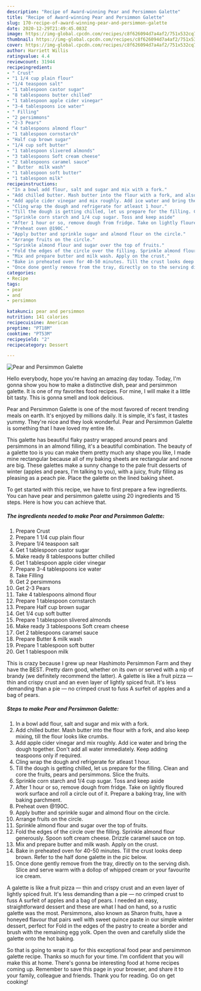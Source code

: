 ```yaml
---
description: "Recipe of Award-winning Pear and Persimmon Galette"
title: "Recipe of Award-winning Pear and Persimmon Galette"
slug: 170-recipe-of-award-winning-pear-and-persimmon-galette
date: 2020-12-29T21:49:45.083Z
image: https://img-global.cpcdn.com/recipes/c8f626094d7a4af2/751x532cq70/pear-and-persimmon-galette-recipe-main-photo.jpg
thumbnail: https://img-global.cpcdn.com/recipes/c8f626094d7a4af2/751x532cq70/pear-and-persimmon-galette-recipe-main-photo.jpg
cover: https://img-global.cpcdn.com/recipes/c8f626094d7a4af2/751x532cq70/pear-and-persimmon-galette-recipe-main-photo.jpg
author: Harriett Willis
ratingvalue: 4.4
reviewcount: 31944
recipeingredient:
- " Crust"
- "1 1/4 cup plain flour"
- "1/4 teaspoon salt"
- "1 tablespoon castor sugar"
- "8 tablespoons butter chilled"
- "1 tablespoon apple cider vinegar"
- "3-4 tablespoons ice water"
- " Filling"
- "2 persimmons"
- "2-3 Pears"
- "4 tablespoons almond flour"
- "1 tablespoon cornstarch"
- "Half cup brown sugar"
- "1/4 cup soft butter"
- "1 tablespoon slivered almonds"
- "3 tablespoons Soft cream cheese"
- "2 tablespoons caramel sauce"
- " Butter  milk wash"
- "1 tablespoon soft butter"
- "1 tablespoon milk"
recipeinstructions:
- "In a bowl add flour, salt and sugar and mix with a fork."
- "Add chilled butter. Mash butter into the flour with a fork, and also keep mixing, till the flour looks like crumbs."
- "Add apple cider vinegar and mix roughly. Add ice water and bring the dough together. Don&#39;t add all water immediately. Keep adding teaspoons only if required."
- "Cling wrap the dough and refrigerate for atleast 1 hour."
- "Till the dough is getting chilled, let us prepare for the filling. Clean and core the fruits, pears and persimmons. Slice the fruits."
- "Sprinkle corn starch and 1/4 cup sugar. Toss and keep aside"
- "After 1 hour or so, remove dough from fridge. Take on lightly floured work surface and roll a circle out of it. Prepare a baking tray, line with baking parchment."
- "Preheat oven @190C."
- "Apply butter and sprinkle sugar and almond flour on the circle."
- "Arrange fruits on the circle."
- "Sprinkle almond flour and sugar over the top of fruits."
- "Fold the edges of the circle over the filling. Sprinkle almond flour generously. Spoon soft cream cheese. Drizzle caramel sauce on top."
- "Mix and prepare butter and milk wash. Apply on the crust."
- "Bake in preheated oven for 40-50 minutes. Till the crust looks deep brown. Refer to the half done galette in the pic below."
- "Once done gently remove from the tray, directly on to the serving dish. Slice and serve warm with a dollop of whipped cream or your favourite ice cream."
categories:
- Recipe
tags:
- pear
- and
- persimmon

katakunci: pear and persimmon 
nutrition: 141 calories
recipecuisine: American
preptime: "PT18M"
cooktime: "PT53M"
recipeyield: "2"
recipecategory: Dessert

---
```



![Pear and Persimmon Galette](https://img-global.cpcdn.com/recipes/c8f626094d7a4af2/751x532cq70/pear-and-persimmon-galette-recipe-main-photo.jpg)

Hello everybody, hope you're having an amazing day today. Today, I'm gonna show you how to make a distinctive dish, pear and persimmon galette. It is one of my favorites food recipes. For mine, I will make it a little bit tasty. This is gonna smell and look delicious.

Pear and Persimmon Galette is one of the most favored of recent trending meals on earth. It's enjoyed by millions daily. It is simple, it's fast, it tastes yummy. They're nice and they look wonderful. Pear and Persimmon Galette is something that I have loved my entire life.

This galette has beautiful flaky pastry wrapped around pears and persimmons in an almond filling, it&#39;s a beautiful combination. The beauty of a galette too is you can make them pretty much any shape you like, I made mine rectangular because all of my baking sheets are rectangular and none are big. These galettes make a sunny change to the pale fruit desserts of winter (apples and pears, I&#39;m talking to you), with a juicy, fruity filling as pleasing as a peach pie. Place the galette on the lined baking sheet.


To get started with this recipe, we have to first prepare a few ingredients. You can have pear and persimmon galette using 20 ingredients and 15 steps. Here is how you can achieve that.

<!--inarticleads1-->

##### The ingredients needed to make Pear and Persimmon Galette:

1. Prepare  Crust
1. Prepare 1 1/4 cup plain flour
1. Prepare 1/4 teaspoon salt
1. Get 1 tablespoon castor sugar
1. Make ready 8 tablespoons butter chilled
1. Get 1 tablespoon apple cider vinegar
1. Prepare 3-4 tablespoons ice water
1. Take  Filling
1. Get 2 persimmons
1. Get 2-3 Pears
1. Take 4 tablespoons almond flour
1. Prepare 1 tablespoon cornstarch
1. Prepare Half cup brown sugar
1. Get 1/4 cup soft butter
1. Prepare 1 tablespoon slivered almonds
1. Make ready 3 tablespoons Soft cream cheese
1. Get 2 tablespoons caramel sauce
1. Prepare  Butter &amp; milk wash
1. Prepare 1 tablespoon soft butter
1. Get 1 tablespoon milk


This is crazy because I grew up near Hashimoto Persimmon Farm and they have the BEST. Pretty darn good, whether on its own or served with a nip of brandy (we definitely recommend the latter). A galette is like a fruit pizza — thin and crispy crust and an even layer of lightly spiced fruit. It&#39;s less demanding than a pie — no crimped crust to fuss A surfeit of apples and a bag of pears. 

<!--inarticleads2-->

##### Steps to make Pear and Persimmon Galette:

1. In a bowl add flour, salt and sugar and mix with a fork.
1. Add chilled butter. Mash butter into the flour with a fork, and also keep mixing, till the flour looks like crumbs.
1. Add apple cider vinegar and mix roughly. Add ice water and bring the dough together. Don&#39;t add all water immediately. Keep adding teaspoons only if required.
1. Cling wrap the dough and refrigerate for atleast 1 hour.
1. Till the dough is getting chilled, let us prepare for the filling. Clean and core the fruits, pears and persimmons. Slice the fruits.
1. Sprinkle corn starch and 1/4 cup sugar. Toss and keep aside
1. After 1 hour or so, remove dough from fridge. Take on lightly floured work surface and roll a circle out of it. Prepare a baking tray, line with baking parchment.
1. Preheat oven @190C.
1. Apply butter and sprinkle sugar and almond flour on the circle.
1. Arrange fruits on the circle.
1. Sprinkle almond flour and sugar over the top of fruits.
1. Fold the edges of the circle over the filling. Sprinkle almond flour generously. Spoon soft cream cheese. Drizzle caramel sauce on top.
1. Mix and prepare butter and milk wash. Apply on the crust.
1. Bake in preheated oven for 40-50 minutes. Till the crust looks deep brown. Refer to the half done galette in the pic below.
1. Once done gently remove from the tray, directly on to the serving dish. Slice and serve warm with a dollop of whipped cream or your favourite ice cream.


A galette is like a fruit pizza — thin and crispy crust and an even layer of lightly spiced fruit. It&#39;s less demanding than a pie — no crimped crust to fuss A surfeit of apples and a bag of pears. I needed an easy, straightforward dessert and these are what I had on hand, so a rustic galette was the most. Persimmons, also known as Sharon fruits, have a honeyed flavour that pairs well with sweet quince paste in our simple winter dessert, perfect for Fold in the edges of the pastry to create a border and brush with the remaining egg yolk. Open the oven and carefully slide the galette onto the hot baking. 

So that is going to wrap it up for this exceptional food pear and persimmon galette recipe. Thanks so much for your time. I'm confident that you will make this at home. There's gonna be interesting food at home recipes coming up. Remember to save this page in your browser, and share it to your family, colleague and friends. Thank you for reading. Go on get cooking!
